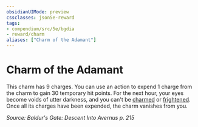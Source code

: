 ```yaml
---
obsidianUIMode: preview
cssclasses: json5e-reward
tags:
- compendium/src/5e/bgdia
- reward/charm
aliases: ["Charm of the Adamant"]
---
```

# Charm of the Adamant

This charm has 9 charges. You can use an action to expend 1 charge from the charm to gain 30 temporary hit points. For the next hour, your eyes become voids of utter darkness, and you can't be [charmed](/Systems/5e/rules/conditions.md#charmed) or [frightened](/Systems/5e/rules/conditions.md#frightened). Once all its charges have been expended, the charm vanishes from you.

*Source: Baldur's Gate: Descent Into Avernus p. 215*